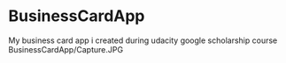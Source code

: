 # BusinessCardApp
My business card app i created during udacity google scholarship course
BusinessCardApp/Capture.JPG
